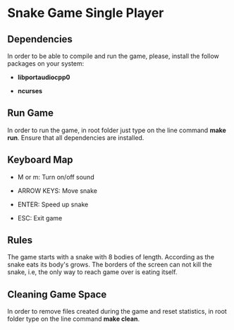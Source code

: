 # Snake Game Single Player

## Dependencies

In order to be able to compile and run the game, please, install the follow packages on your system:

- **libportaudiocpp0**

- **ncurses**

## Run Game

In order to run the game, in root folder just type on the line command **make run**. Ensure that all dependencies are installed.

## Keyboard Map

- M or m: Turn on/off sound

- ARROW KEYS: Move snake

- ENTER: Speed up snake

- ESC: Exit game

## Rules

The game starts with a snake with 8 bodies of length. According as the snake eats its body's grows. The borders of the screen can not kill the snake, i.e, the only way to reach game over is eating itself.

## Cleaning Game Space

In order to remove files created during the game and reset statistics, in root folder type on the line command **make clean**.












































